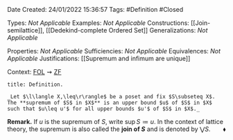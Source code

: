 <br />
<br />

Date Created: 24/01/2022 15:36:57
Tags: #Definition #Closed

Types: _Not Applicable_
Examples: _Not Applicable_ 
Constructions: [[Join-semilattice]], [[Dedekind-complete Ordered Set]]
Generalizations: _Not Applicable_

Properties: _Not Applicable_
Sufficiencies: _Not Applicable_
Equivalences: _Not Applicable_
Justifications: [[Supremum and infimum are unique]]

Context: [$\textrm{FOL}$](obsidian://open?file=First%20Order%20Logic)$\,\,\rightsquigarrow\,\,$[$\textrm{ZF}$](obsidian://open?file=Zermelo-Fraenkel%20Set%20Theory)

``` ad-Definition
title: Definition.

_Let $\l\langle X,\leq\r\rangle$ be a poset and fix $S\subseteq X$. The **supremum of $S$ in $X$** is an upper bound $u$ of $S$ in $X$ such that $u\leq u'$ for all upper bounds $u'$ of $S$ in $X$._

```

**Remark.** If $u$ is the supremum of $S$, write $\sup S\coloneqq u$. In the context of lattice theory, the supremum is also called the **join of $S$** and is denoted by $\bigvee S$.<span style="float:right;">$\blacklozenge$</span>
